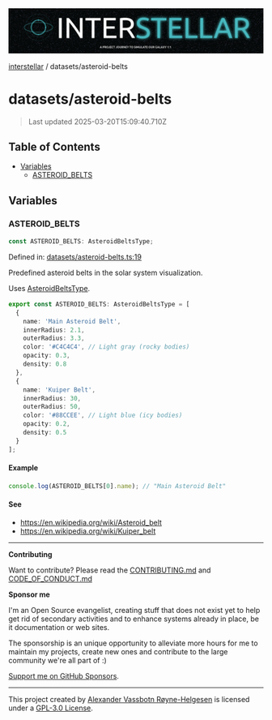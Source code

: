<div><img alt="SPECCER logo" src="https://raw.githubusercontent.com/phun-ky/interstellar/main/public/interstellar-header.png" style="max-height:120px;"/></div>

[interstellar](../README.md) / datasets/asteroid-belts

# datasets/asteroid-belts

> Last updated 2025-03-20T15:09:40.710Z

## Table of Contents

- [Variables](#variables)
  - [ASTEROID_BELTS](#asteroid_belts)

## Variables

### ASTEROID_BELTS

```ts
const ASTEROID_BELTS: AsteroidBeltsType;
```

Defined in:
[datasets/asteroid-belts.ts:19](https://github.com/phun-ky/interstellar/blob/main/src/datasets/asteroid-belts.ts#L19)

Predefined asteroid belts in the solar system visualization.

Uses [AsteroidBeltsType](../types/asteroid-belts.md#asteroidbeltstype).

```ts
export const ASTEROID_BELTS: AsteroidBeltsType = [
  {
    name: 'Main Asteroid Belt',
    innerRadius: 2.1,
    outerRadius: 3.3,
    color: '#C4C4C4', // Light gray (rocky bodies)
    opacity: 0.3,
    density: 0.8
  },
  {
    name: 'Kuiper Belt',
    innerRadius: 30,
    outerRadius: 50,
    color: '#88CCEE', // Light blue (icy bodies)
    opacity: 0.2,
    density: 0.5
  }
];
```

#### Example

```ts
console.log(ASTEROID_BELTS[0].name); // "Main Asteroid Belt"
```

#### See

- <https://en.wikipedia.org/wiki/Asteroid_belt>
- <https://en.wikipedia.org/wiki/Kuiper_belt>

---

**Contributing**

Want to contribute? Please read the
[CONTRIBUTING.md](https://github.com/phun-ky/interstellar/blob/main/CONTRIBUTING.md)
and
[CODE_OF_CONDUCT.md](https://github.com/phun-ky/interstellar/blob/main/CODE_OF_CONDUCT.md)

**Sponsor me**

I'm an Open Source evangelist, creating stuff that does not exist yet to help
get rid of secondary activities and to enhance systems already in place, be it
documentation or web sites.

The sponsorship is an unique opportunity to alleviate more hours for me to
maintain my projects, create new ones and contribute to the large community
we're all part of :)

[Support me on GitHub Sponsors](https://github.com/sponsors/phun-ky).

---

This project created by [Alexander Vassbotn Røyne-Helgesen](http://phun-ky.net)
is licensed under a
[GPL-3.0 License](https://choosealicense.com/licenses/gpl-3.0/).
